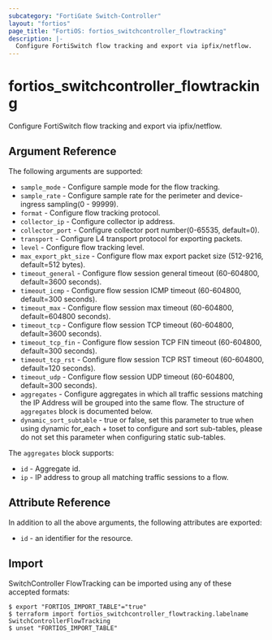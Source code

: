 ```yaml
---
subcategory: "FortiGate Switch-Controller"
layout: "fortios"
page_title: "FortiOS: fortios_switchcontroller_flowtracking"
description: |-
  Configure FortiSwitch flow tracking and export via ipfix/netflow.
---
```


# fortios_switchcontroller_flowtracking
Configure FortiSwitch flow tracking and export via ipfix/netflow.

## Argument Reference

The following arguments are supported:

* `sample_mode` - Configure sample mode for the flow tracking.
* `sample_rate` - Configure sample rate for the perimeter and device-ingress sampling(0 - 99999).
* `format` - Configure flow tracking protocol.
* `collector_ip` - Configure collector ip address.
* `collector_port` - Configure collector port number(0-65535, default=0).
* `transport` - Configure L4 transport protocol for exporting packets.
* `level` - Configure flow tracking level.
* `max_export_pkt_size` - Configure flow max export packet size (512-9216, default=512 bytes).
* `timeout_general` - Configure flow session general timeout (60-604800, default=3600 seconds).
* `timeout_icmp` - Configure flow session ICMP timeout (60-604800, default=300 seconds).
* `timeout_max` - Configure flow session max timeout (60-604800, default=604800 seconds).
* `timeout_tcp` - Configure flow session TCP timeout (60-604800, default=3600 seconds).
* `timeout_tcp_fin` - Configure flow session TCP FIN timeout (60-604800, default=300 seconds).
* `timeout_tcp_rst` - Configure flow session TCP RST timeout (60-604800, default=120 seconds).
* `timeout_udp` - Configure flow session UDP timeout (60-604800, default=300 seconds).
* `aggregates` - Configure aggregates in which all traffic sessions matching the IP Address will be grouped into the same flow. The structure of `aggregates` block is documented below.
* `dynamic_sort_subtable` - true or false, set this parameter to true when using dynamic for_each + toset to configure and sort sub-tables, please do not set this parameter when configuring static sub-tables.

The `aggregates` block supports:

* `id` - Aggregate id.
* `ip` - IP address to group all matching traffic sessions to a flow.


## Attribute Reference

In addition to all the above arguments, the following attributes are exported:
* `id` - an identifier for the resource.

## Import

SwitchController FlowTracking can be imported using any of these accepted formats:
```
$ export "FORTIOS_IMPORT_TABLE"="true"
$ terraform import fortios_switchcontroller_flowtracking.labelname SwitchControllerFlowTracking
$ unset "FORTIOS_IMPORT_TABLE"
```
